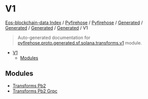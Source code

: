 # V1

[Eos-blockchain-data Index](../../../../../../../README.md#eos-blockchain-data-index) /
[Pyfirehose](../../../../../../index.md#pyfirehose) /
[Pyfirehose](../../../../../../index.md#pyfirehose) /
[Generated](../../../../index.md#generated) /
[Generated](../../../../index.md#generated) /
[Generated](../../../../index.md#generated) /
[Generated](../../../../index.md#generated) /
V1

> Auto-generated documentation for [pyfirehose.proto.generated.sf.solana.transforms.v1](https://github.com/Krow10/eos-blockchain-data/blob/main/pyfirehose/proto/generated/sf/solana/transforms/v1/__init__.py) module.

- [V1](#v1)
  - [Modules](#modules)

## Modules

- [Transforms Pb2](./transforms_pb2.md)
- [Transforms Pb2 Grpc](./transforms_pb2_grpc.md)